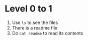 # Level 0 to 1

1. Use `ls` to see the files
2. There is a readme file
3. Do `cat readme` to read its contents